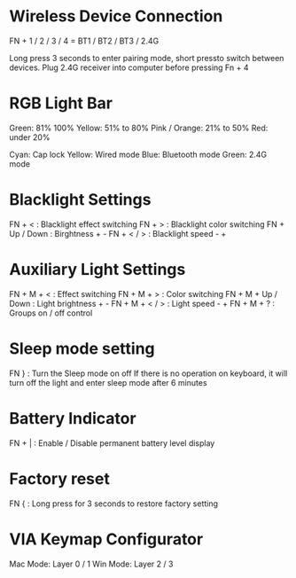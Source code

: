# Wireless Device Connection

FN + 1 / 2 / 3 / 4 = BT1 / BT2 / BT3 / 2.4G

Long press 3 seconds to enter pairing mode, short pressto switch between devices. Plug 2.4G receiver into computer before pressing Fn + 4

# RGB Light Bar

Green: 81% 100%
Yellow: 51% to 80%
Pink / Orange: 21% to 50%
Red: under 20%

Cyan: Cap lock
Yellow: Wired mode
Blue: Bluetooth mode
Green: 2.4G mode

# Blacklight Settings

FN + < : Blacklight effect switching
FN + > : Blacklight color switching
FN + Up / Down : Birghtness + -
FN + < / > : Blacklight speed - +

# Auxiliary Light Settings

FN + M + < : Effect switching
FN + M + > : Color switching
FN + M + Up / Down : Light brightness + -
FN + M + < / > : Light speed - +
FN + M + ? : Groups on / off control

# Sleep mode setting

FN } : Turn the Sleep mode on off
If there is no operation on keyboard, it will turn off the light and enter sleep mode after 6 minutes

# Battery Indicator

FN + | : Enable / Disable permanent battery level display

# Factory reset
FN { : Long press for 3 seconds to restore factory setting

# VIA Keymap Configurator

Mac Mode: Layer 0 / 1
Win Mode: Layer 2 / 3
